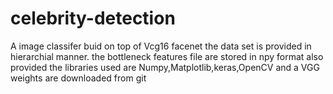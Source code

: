 # celebrity-detection
A image classifer buid on top of Vcg16 facenet
the data set is provided in hierarchial manner.
the bottleneck features file are stored in npy format also provided
the libraries used are Numpy,Matplotlib,keras,OpenCV and a VGG weights are downloaded from git
